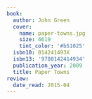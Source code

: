 ```yaml
---
book:
  author: John Green
  cover:
    name: paper-towns.jpg
    size: 6619
    tint_color: '#b51025'
  isbn10: 014241493X
  isbn13: '9780142414934'
  publication_year: 2009
  title: Paper Towns
review:
  date_read: 2015-04
---
```

